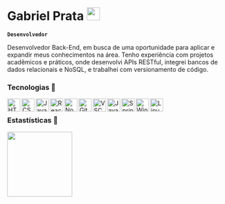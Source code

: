 #  Gabriel Prata </a><img src="https://media.giphy.com/media/WUlplcMpOCEmTGBtBW/giphy.gif" width="30"> 

**`Desenvolvedor`**

Desenvolvedor Back-End, em busca de uma oportunidade para aplicar e expandir meus conhecimentos na área. Tenho experiência com projetos acadêmicos e práticos, onde desenvolvi APIs RESTful, integrei bancos de dados relacionais e NoSQL, e trabalhei com versionamento de código.  


### Tecnologias 🔧



<img 
    align="left"
    alt="HTML"
    title="HTML"
    width="30px"
    style="paddig-right: 10px;"
    src="https://cdn.jsdelivr.net/gh/devicons/devicon@latest/icons/html5/html5-original.svg"
/>

<img 
  align="left"
    alt="CSS"
    title="CSS"
    width="30px"
    style="paddig-right: 10px;"
  src="https://cdn.jsdelivr.net/gh/devicons/devicon@latest/icons/css3/css3-original.svg" 
/>


<img 
    align="left"
    alt="JavaScript"
    title="JavaScript"
    width="30px"
    style="paddig-right: 10px;"
  src="https://cdn.jsdelivr.net/gh/devicons/devicon@latest/icons/javascript/javascript-original.svg" 
/>

     
<img 
    align="left"
    alt="React"
    title="React"
    width="30px"
    style="paddig-right: 10px;"
  src="https://cdn.jsdelivr.net/gh/devicons/devicon@latest/icons/react/react-original.svg" 
/>

<img 
  align="left"
    alt="Node"
    title="Node"
    width="30px"
    style="paddig-right: 10px;"
  src="https://cdn.jsdelivr.net/gh/devicons/devicon@latest/icons/nodejs/nodejs-original-wordmark.svg" 
/>


<img 
  align="left"
    alt="Git"
    title="Git"
    width="30px"
    style="paddig-right: 10px;"
  src="https://cdn.jsdelivr.net/gh/devicons/devicon@latest/icons/github/github-original.svg" 
  />

  
  <img 
   align="left"
    alt="VSCODE"
    title="VSCODE"
    width="30px"
    style="paddig-right: 10px;"
  src="https://cdn.jsdelivr.net/gh/devicons/devicon@latest/icons/vscode/vscode-original.svg" 
  />
          
          
<img 
align="left"
    alt="Java"
    title="Java"
    width="30px"
    style="paddig-right: 10px;"
  src="https://cdn.jsdelivr.net/gh/devicons/devicon@latest/icons/java/java-original-wordmark.svg"
   />

   
  <img 
  align="left"
    alt="Spring"
    title="Spring"
    width="30px"
    style="paddig-right: 10px;"
    src="https://cdn.jsdelivr.net/gh/devicons/devicon@latest/icons/spring/spring-original-wordmark.svg" 
  />

  
  <img 
  align="left"
    alt="Windows"
    title="Windows"
    width="30px"
    style="paddig-right: 10px;"
  src="https://cdn.jsdelivr.net/gh/devicons/devicon@latest/icons/windows11/windows11-original.svg" 
  />

  
 <img 
 align="left"
    alt="Linux"
    title="Linux"
    width="30px"
    style="paddig-right: 10px;"
  src="https://cdn.jsdelivr.net/gh/devicons/devicon@latest/icons/linux/linux-original.svg" 
 />
          
          
          

<br/>    

### Estastísticas 🔧


<div align="left">
<!--   <img height="150em" src="https://github-readme-stats.vercel.app/api?username=GabrielPraata&show_icons=true&theme=dark&include_all_commits=true"/> -->
  <img height="150em" src="https://github-readme-stats.vercel.app/api/top-langs/?username=GabrielPraata&theme=dark&layout=compact"/>
</div>


               
          
          


